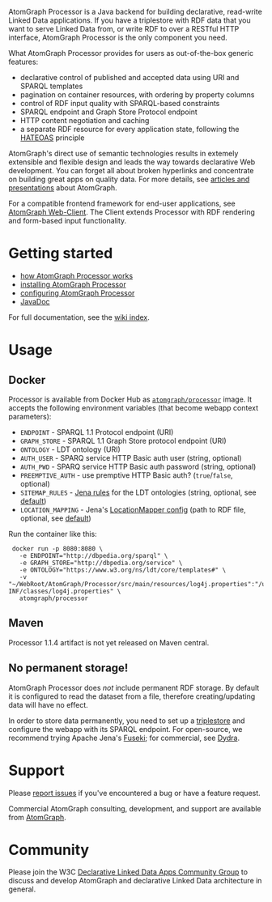 AtomGraph Processor is a Java backend for building declarative, read-write Linked Data applications. If you have a triplestore with RDF data that you want to serve Linked Data from, or write RDF to over a RESTful HTTP interface, AtomGraph Processor is the only component you need.

What AtomGraph Processor provides for users as out-of-the-box generic features:
* declarative control of published and accepted data using URI and SPARQL templates
* pagination on container resources, with ordering by property columns
* control of RDF input quality with SPARQL-based constraints
* SPARQL endpoint and Graph Store Protocol endpoint
* HTTP content negotiation and caching
* a separate RDF resource for every application state, following the [HATEOAS](http://en.wikipedia.org/wiki/HATEOAS) principle

AtomGraph's direct use of semantic technologies results in extemely extensible and flexible design and leads the way towards declarative Web development. You can forget all about broken hyperlinks and concentrate on building great apps on quality data. For more details, see [articles and presentations](../../wiki/Articles-and-presentations) about AtomGraph.

For a compatible frontend framework for end-user applications, see [AtomGraph Web-Client](../../../Web-Client). The Client extends Processor with RDF rendering and form-based input functionality.

Getting started
===============

* [how AtomGraph Processor works](../../wiki/How-Processor-works)
* [installing AtomGraph Processor](../../wiki/Installation)
* [configuring AtomGraph Processor](../../wiki/Configuration)
* [JavaDoc](http://graphity.github.io/graphity-processor/apidocs)

For full documentation, see the [wiki index](../../wiki).

Usage
=====

Docker
------

Processor is available from Docker Hub as [`atomgraph/processor`](https://hub.docker.com/r/atomgraph/processor/) image.
It accepts the following environment variables (that become webapp context parameters):
* `ENDPOINT` - SPARQL 1.1 Protocol endpoint (URI)
* `GRAPH_STORE` - SPARQL 1.1 Graph Store protocol endpoint (URI)
* `ONTOLOGY` - LDT ontology (URI)
* `AUTH_USER` - SPARQ service HTTP Basic auth user (string, optional)
* `AUTH_PWD` - SPARQ service HTTP Basic auth password (string, optional)
* `PREEMPTIVE_AUTH` - use premptive HTTP Basic auth? (`true`/`false`, optional)
* `SITEMAP_RULES` - [Jena rules](https://jena.apache.org/documentation/inference/#rules) for the LDT ontologies (string, optional, see [default](blob/master/src/main/webapp/WEB-INF/web.xml#L36))
* `LOCATION_MAPPING` - Jena's [LocationMapper config](https://jena.apache.org/documentation/notes/file-manager.html#the-locationmapper-configuration-file) (path to RDF file, optional, see [default](blob/master/src/main/resources/location-mapping.n3))

Run the container like this:

     docker run -p 8080:8080 \
       -e ENDPOINT="http://dbpedia.org/sparql" \
       -e GRAPH_STORE="http://dbpedia.org/service" \
       -e ONTOLOGY="https://www.w3.org/ns/ldt/core/templates#" \
       -v "~/WebRoot/AtomGraph/Processor/src/main/resources/log4j.properties":"/usr/local/tomcat/webapps/ROOT/WEB-INF/classes/log4j.properties" \
       atomgraph/processor

Maven
-----

Processor 1.1.4 artifact is not yet released on Maven central.

No permanent storage!
---------------------

AtomGraph Processor does *not* include permanent RDF storage. By default it is configured to read the dataset from a file, therefore creating/updating data will have no effect.

In order to store data permanently, you need to set up a [triplestore](http://en.wikipedia.org/wiki/Triplestore) and configure the webapp with its SPARQL endpoint.
For open-source, we recommend trying Apache Jena's [Fuseki](https://jena.apache.org/documentation/fuseki2/); for commercial, see [Dydra](http://dydra.com).

Support
=======

Please [report issues](../../issues) if you've encountered a bug or have a feature request.

Commercial AtomGraph consulting, development, and support are available from [AtomGraph](http://atomgraph.com).

Community
=========

Please join the W3C [Declarative Linked Data Apps Community Group](http://www.w3.org/community/declarative-apps/) to discuss
and develop AtomGraph and declarative Linked Data architecture in general.
